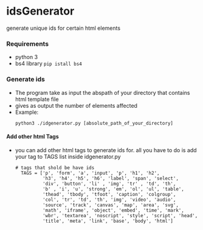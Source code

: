 # idsGenerator
generate unique ids for certain html elements

### Requirements
  * python 3
  * bs4 library ``` pip istall bs4 ```
### Generate ids
* The program take as input the abspath of your directory that contains html template file 
* gives as output the number of elements affected
* Example:
  ```
  python3 ./idgenerator.py [absolute_path_of_your_directory]
  ```
#### Add other html Tags
* you can add other html tags to generate ids for. all you have to do is add your tag to TAGS list inside idgenerator.py
  ```
  # tags that shold be have ids
    TAGS = ['p', 'form', 'a', 'input', 'p', 'h1', 'h2',
            'h3', 'h4', 'h5', 'h6', 'label', 'span', 'select',
            'div', 'button', 'li' , 'img', 'tr' , 'td', 'th', 
            'b' , 'i', 'u', 'strong', 'em', 'ol', 'ul', 'table',
            'thead', 'tbody', 'tfoot', 'caption', 'colgroup',
            'col', 'tr', 'td', 'th', 'img', 'video', 'audio',
            'source', 'track', 'canvas', 'map', 'area', 'svg',
            'math', 'iframe', 'object', 'embed', 'time', 'mark',
            'wbr', 'textarea', 'noscript', 'style', 'script', 'head',
            'title', 'meta', 'link', 'base', 'body', 'html']
  ```
